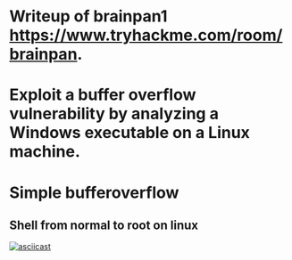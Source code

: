 # Writeup of brainpan1  https://www.tryhackme.com/room/brainpan.

# Exploit a buffer overflow vulnerability by analyzing a Windows executable on a Linux machine.

# Simple bufferoverflow

## Shell from normal to root on linux

[![asciicast](https://asciinema.org/a/379785.svg)](https://asciinema.org/a/379785)




